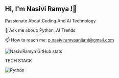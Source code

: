   ## Hi, I'm Nasivi Ramya !👋
  Passionate About Coding And AI Technology

💬 Ask me about: Python, AI Trends

📫 How to reach me: p.nasiviramyaanijani@gmail.com


![ NasiviRamya GitHub stats](https://github-readme-stats.vercel.app/api?username=Nasiviramya&show_icons=true&theme=radical)

TECH STACK


![Python](https://img.shields.io/badge/python-3670A0?style=for-the-badge&logo=python&logoColor=ffdd54)
